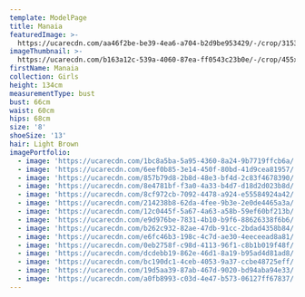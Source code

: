 ```yaml
---
template: ModelPage
title: Manaia
featuredImage: >-
  https://ucarecdn.com/aa46f2be-be39-4ea6-a704-b2d9be953429/-/crop/3153x1565/0,64/-/preview/
imageThumbnail: >-
  https://ucarecdn.com/b163a12c-539a-4060-87ea-ff0543c23b0e/-/crop/455x625/15,0/-/preview/
firstName: Manaia
collection: Girls
height: 134cm
measurementType: bust
bust: 66cm
waist: 60cm
hips: 68cm
size: '8'
shoeSize: '13'
hair: Light Brown
imagePortfolio:
  - image: 'https://ucarecdn.com/1bc8a5ba-5a95-4360-8a24-9b7719ffcb6a/'
  - image: 'https://ucarecdn.com/6eef0b85-3e14-450f-80bd-41d9cea81957/'
  - image: 'https://ucarecdn.com/857b79d8-2b8d-48e3-bf4d-2c83f4678390/'
  - image: 'https://ucarecdn.com/8e4781bf-f3a0-4a33-b4d7-d18d2d023b8d/'
  - image: 'https://ucarecdn.com/8cf972cb-7092-4478-a924-e55584924a42/'
  - image: 'https://ucarecdn.com/214238b8-62da-4fee-9b3e-2e0de4465a3a/'
  - image: 'https://ucarecdn.com/12c0445f-5a67-4a63-a58b-59ef60bf213b/'
  - image: 'https://ucarecdn.com/e9d976be-7831-4b10-b9f6-88626338f6b6/'
  - image: 'https://ucarecdn.com/b262c932-82ae-47db-91cc-2bdad4358b84/'
  - image: 'https://ucarecdn.com/e6fc46b3-198c-4c7d-ae30-4eeceead8a81/'
  - image: 'https://ucarecdn.com/0eb2758f-c98d-4113-96f1-c8b1b019f48f/'
  - image: 'https://ucarecdn.com/dcdebb19-862e-46d1-8a19-b95ad4d81ad8/'
  - image: 'https://ucarecdn.com/bc190dc1-4ceb-4053-9a37-ccbe48725eff/'
  - image: 'https://ucarecdn.com/19d5aa39-87ab-467d-9020-bd94aba94e33/'
  - image: 'https://ucarecdn.com/a0fb8993-c03d-4e47-b573-06127ff67837/'
---
```


